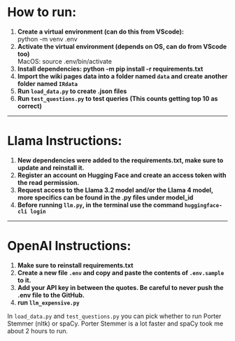 # How to run:

1. **Create a virtual environment (can do this from VScode):** \
    python -m venv .env
2. **Activate the virtual environment (depends on OS, can do from VScode too)** \
    MacOS: source .env/bin/activate
3. **Install dependencies: python -m pip install -r requirements.txt**
4. **Import the wiki pages data into a folder named `data` and create another folder named `IRdata`**
5. **Run `load_data.py` to create .json files** 
6. **Run `test_questions.py` to test queries (This counts getting top 10 as correct)**

___

# Llama Instructions:

1. **New dependencies were added to the requirements.txt, make sure to update and reinstall it.**
2. **Register an account on Hugging Face and create an access token with the read permission.**
3. **Request access to the Llama 3.2 model and/or the Llama 4 model, more specifics can be found in the .py files under model_id**
4. **Before running `llm.py`, in the terminal use the command `huggingface-cli login`**


___

# OpenAI Instructions:
1. **Make sure to reinstall requirements.txt**
2. **Create a new file `.env` and copy and paste the contents of `.env.sample` to it.**
3. **Add your API key in between the quotes. Be careful to never push the .env file to the GitHub.**
4. **run `llm_expensive.py`**



In `load_data.py` and `test_questions.py` you can pick whether to run Porter Stemmer (nltk) or spaCy. Porter Stemmer is a lot faster and spaCy took me about 2 hours to run.